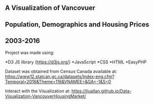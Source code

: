## A Visualization of Vancovuer
## Population, Demographics and Housing Prices
## 2003-2016


Project was made using:

*D3 JS library (https://d3js.org/)
*JavaScript
*CSS
*HTML
*EasyPHP

Dataset was obtained from Census Canada available at: https://www12.statcan.gc.ca/datasets/Index-eng.cfm?Temporal=2016&Theme=116&VNAMEE=&GA=-1&S=0

Interact with the Visualization at: https://liuallan.github.io/Data-Visualization-VancouverHousingMarket/

